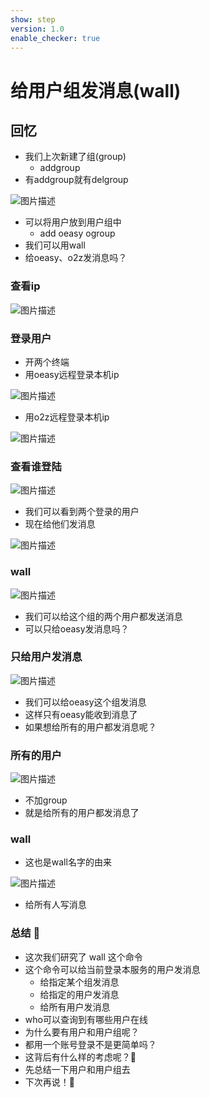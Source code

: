 ```yaml
---
show: step
version: 1.0
enable_checker: true
---
```


# 给用户组发消息(wall)

## 回忆

- 我们上次新建了组(group)
	- addgroup
- 有addgroup就有delgroup

![图片描述](https://doc.shiyanlou.com/courses/uid1190679-20221006-1665049368263)

- 可以将用户放到用户组中
	- add oeasy ogroup
- 我们可以用wall
- 给oeasy、o2z发消息吗？

### 查看ip

![图片描述](https://doc.shiyanlou.com/courses/uid1190679-20221006-1665049718552)

### 登录用户

- 开两个终端
- 用oeasy远程登录本机ip

![图片描述](https://doc.shiyanlou.com/courses/uid1190679-20221006-1665050000234)

- 用o2z远程登录本机ip

![图片描述](https://doc.shiyanlou.com/courses/uid1190679-20221006-1665050024850)

### 查看谁登陆

![图片描述](https://doc.shiyanlou.com/courses/uid1190679-20221006-1665050122647)

- 我们可以看到两个登录的用户
- 现在给他们发消息

![图片描述](https://doc.shiyanlou.com/courses/uid1190679-20221006-1665050174885)

### wall

![图片描述](https://doc.shiyanlou.com/courses/uid1190679-20221006-1665050275443)

- 我们可以给这个组的两个用户都发送消息
- 可以只给oeasy发消息吗？

### 只给用户发消息

![图片描述](https://doc.shiyanlou.com/courses/uid1190679-20221006-1665050435166)

- 我们可以给oeasy这个组发消息
- 这样只有oeasy能收到消息了
- 如果想给所有的用户都发消息呢？

### 所有的用户

![图片描述](https://doc.shiyanlou.com/courses/uid1190679-20221006-1665050551273)

- 不加group
- 就是给所有的用户都发消息了

### wall

- 这也是wall名字的由来

![图片描述](https://doc.shiyanlou.com/courses/uid1190679-20221006-1665063638344)

- 给所有人写消息

### 总结 🤨

- 这次我们研究了 wall 这个命令
- 这个命令可以给当前登录本服务的用户发消息
	- 给指定某个组发消息
	- 给指定的用户发消息
	- 给所有用户发消息
- who可以查询到有哪些用户在线
- 为什么要有用户和用户组呢？
- 都用一个账号登录不是更简单吗？
- 这背后有什么样的考虑呢？🤔
- 先总结一下用户和用户组去
- 下次再说！👋